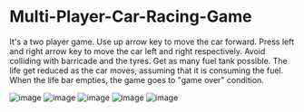 # Multi-Player-Car-Racing-Game
It's a two player game. Use up arrow key to move the car forward.
Press left and right arrow key to move the car left and right respectively.
Avoid colliding with barricade and the tyres. Get as many fuel tank possible.
The life get reduced as the car moves, assuming that it is consuming the fuel.
When the life bar empties, the game goes to "game over" condition.

![image](https://user-images.githubusercontent.com/76613993/204037399-0b31daeb-3319-4350-af94-56e68b4e2e69.png)
![image](https://user-images.githubusercontent.com/76613993/204037440-7dabeb8b-a7e0-448b-8abd-247a68a641f7.png)
![image](https://user-images.githubusercontent.com/76613993/204037500-11d3f1e4-bc2a-4ebb-9b0c-5183e254afba.png)
![image](https://user-images.githubusercontent.com/76613993/204037540-41d8420e-9bb6-402a-b9cd-410a59270a19.png)
![image](https://user-images.githubusercontent.com/76613993/204037565-1610012b-abd4-441c-962e-d57812693af7.png)
